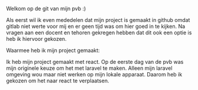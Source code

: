 Welkom op de git van mijn pvb :)

Als eerst wil ik even mededelen dat mijn project is gemaakt in github omdat gitlab niet werte voor mij en er geen tijd was om hier goed in te kijken. Na vragen aan een docent en tehoren gekregen hebben dat dit ook een optie is heb ik hiervoor gekozen.




Waarmee heb ik mijn project gemaakt: 

Ik heb mijn project gemaakt met react. Op de eerste dag van de pvb was mijn originele keuze om het met laravel te maken. Alleen mijn laravel omgeving wou maar niet werken op mijn lokale apparaat. Daarom heb ik gekozen om het naar react te verplaatsen.